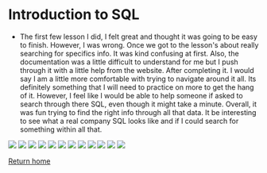 # Introduction to SQL

* The first few lesson I did, I felt great and thought it was going to be easy to finish. However, I was wrong. Once we got to the lesson's about really searching for specifics info. It was kind confusing at first. Also, the documentation was a little difficult to understand for me but I push through it with a little help from the website. After completing it. I would say I am a little more comfortable with trying to navigate around it all. Its definitely something that I will need to practice on more to get the hang of it. However, I feel like I would be able to help someone if asked to search through there SQL, even though it might take a minute. Overall, it was fun trying to find the right info through all that data. It be interesting to see what a real company SQL looks like and if I could search for something within all that.

<img src="/Users/RJ/projects/courses/CF/reading-notes/Img/SQLtask1.png">

<img src="/Users/RJ/projects/courses/CF/reading-notes/Img/SQLtask 2.png">

<img src="/Users/RJ/projects/courses/CF/reading-notes/Img/SQLtask 3.png">

<img src="/Users/RJ/projects/courses/CF/reading-notes/Img/SQLtask 4.png">

<img src="/Users/RJ/projects/courses/CF/reading-notes/Img/SQLtask 5.png">

<img src="/Users/RJ/projects/courses/CF/reading-notes/Img/SQLtask 6.png">

<img src="/Users/RJ/projects/courses/CF/reading-notes/Img/SQLtask 13.png">

<img src="/Users/RJ/projects/courses/CF/reading-notes/Img/SQLtask 14.png">

<img src="/Users/RJ/projects/courses/CF/reading-notes/Img/SQLtask 15.png">

<img src="/Users/RJ/projects/courses/CF/reading-notes/Img/SQLtask 16.png">

<img src="/Users/RJ/projects/courses/CF/reading-notes/Img/SQLtask 17.png">

<img src="/Users/RJ/projects/courses/CF/reading-notes/Img/SQLtask 18.png">

[Return home](../README.md)
